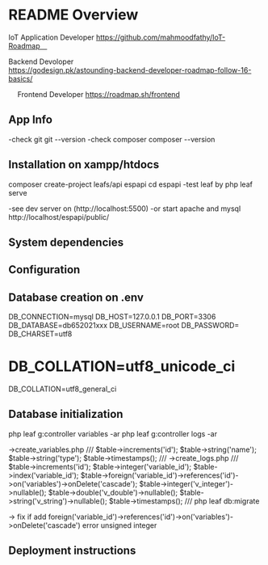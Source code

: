 # README Overview

IoT Application Developer
https://github.com/mahmoodfathy/IoT-Roadmap 


Backend Devoloper  
https://godesign.pk/astounding-backend-developer-roadmap-follow-16-basics/

 
Frontend Developer 
https://roadmap.sh/frontend


## App Info

-check git
git --version
-check composer
composer --version
## Installation on xampp/htdocs

composer create-project leafs/api espapi
cd espapi
-test leaf by
php leaf serve

-see dev server on
(http://localhost:5500)
-or start apache and mysql
http://localhost/espapi/public/
## System dependencies

## Configuration


## Database creation on .env

DB_CONNECTION=mysql
DB_HOST=127.0.0.1
DB_PORT=3306
DB_DATABASE=db652021xxx
DB_USERNAME=root
DB_PASSWORD=
DB_CHARSET=utf8
# DB_COLLATION=utf8_unicode_ci
DB_COLLATION=utf8_general_ci


## Database initialization
php leaf g:controller variables -ar
php leaf g:controller logs -ar

->create_variables.php
///
$table->increments('id');
$table->string('name');
$table->string('type');
$table->timestamps();
///
->create_logs.php
///
$table->increments('id');
                $table->integer('variable_id');
                $table->index('variable_id');
                $table->foreign('variable_id')->references('id')->on('variables')->onDelete('cascade');
                $table->integer('v_integer')->nullable();
                $table->double('v_double')->nullable();
                $table->string('v_string')->nullable();
                $table->timestamps();
///
php leaf db:migrate

-> fix if add foreign('variable_id')->references('id')->on('variables')->onDelete('cascade') error unsigned integer



## Deployment instructions
